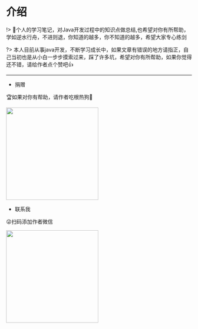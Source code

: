 # 介绍

!> 📘个人的学习笔记，对Java开发过程中的知识点做总结,也希望对你有所帮助，学如逆水行舟，不进则退，你知道的越多，你不知道的越多，希望大家专心练剑

?> 本人目前从事java开发，不断学习成长中，如果文章有错误的地方请指正，自己当初也是从小白一步步摸索过来，踩了许多坑，希望对你有所帮助，如果你觉得还不错，请给作者点个赞吧👍

--- 

- 捐赠

🏆如果对你有帮助，请作者吃根热狗🌭

<img src="https://zhaoweilong007.github.io/Java-learning/images/pay.png" width = "250" height = "250" />

- 联系我

😜扫码添加作者微信

<img src="https://zhaoweilong007.github.io/Java-learning/images/weixin.jpg" width = "250" height = "250" />
